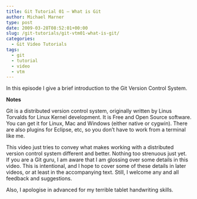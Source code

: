 ```yaml
---
title: Git Tutorial 01 – What is Git
author: Michael Marner
type: post
date: 2009-03-28T08:52:01+00:00
slug: /git-tutorials/git-vtm01-what-is-git/
categories:
  - Git Video Tutorials
tags:
  - git
  - tutorial
  - video
  - vtm
---
```


In this episode I give a brief introduction to the Git Version Control System.

<div class="jetpack-video-wrapper">
  <span class="embed-youtube" style="text-align:center; display: block;"></span>
</div>

<div class="jetpack-video-wrapper">
  <span class="embed-youtube" style="text-align:center; display: block;"></span>
</div>

<p style="text-align: left;">
  <strong>Notes</strong>
</p>

Git is a distributed version control system, originally written by Linus Torvalds for Linux Kernel development. It is Free and Open Source software. You can get it for Linux, Mac and Windows (either native or cygwin). There are also plugins for Eclipse, etc, so you don&#8217;t have to work from a terminal like me.

<p style="text-align: left;">
  This video just tries to convey what makes working with a distributed version control system different and better. Nothing too strenuous just yet. If you are a Git guru, I am aware that I am glossing over some details in this video. This is intentional, and I hope to cover some of these details in later videos, or at least in the accompanying text. Still, I welcome any and all feedback and suggestions.
</p>

<p style="text-align: left;">
  Also, I apologise in advanced for my terrible tablet handwriting skills.
</p>
